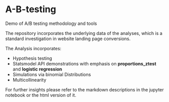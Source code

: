# A-B-testing
Demo of A/B testing methodology and tools

The repository incorporates the underlying data of the analyses, which is a standard investigation in website landing page conversions. 

The Analysis incorporates:

- Hypothesis testing
- Statsmodel API demonstrations with emphasis on __proportions_ztest__ and __logistic regression__
- Simulations via binomial Distributions
- Multicollinearity

For further insights please refer to the markdown descriptions in the jupyter notebook or the html version of it.
